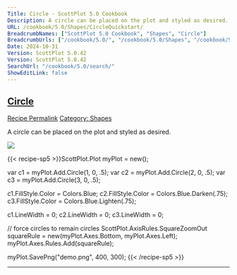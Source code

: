 ```yaml
---
Title: Circle - ScottPlot 5.0 Cookbook
Description: A circle can be placed on the plot and styled as desired.
URL: /cookbook/5.0/Shapes/CircleQuickstart/
BreadcrumbNames: ["ScottPlot 5.0 Cookbook", "Shapes", "Circle"]
BreadcrumbUrls: ["/cookbook/5.0/", "/cookbook/5.0/Shapes", "/cookbook/5.0/Shapes/CircleQuickstart"]
Date: 2024-10-31
Version: ScottPlot 5.0.42
Version: ScottPlot 5.0.42
SearchUrl: "/cookbook/5.0/search/"
ShowEditLink: false
---
```



<h2 style='border-bottom: 0;'><a href='/cookbook/5.0/Shapes/CircleQuickstart'>Circle</a></h2>

<div class="d-flex mb-2">
<a class="btn btn-sm btn-primary me-1" href="/cookbook/5.0/Shapes/CircleQuickstart">Recipe Permalink</a>
<a class="btn btn-sm btn-success me-1" href="/cookbook/5.0/Shapes">Category: Shapes</a>
</div>

A circle can be placed on the plot and styled as desired.

[![](/cookbook/5.0/images/CircleQuickstart.png?241031194635)](/cookbook/5.0/images/CircleQuickstart.png?241031194635)

{{< recipe-sp5 >}}ScottPlot.Plot myPlot = new();

var c1 = myPlot.Add.Circle(1, 0, .5);
var c2 = myPlot.Add.Circle(2, 0, .5);
var c3 = myPlot.Add.Circle(3, 0, .5);

c1.FillStyle.Color = Colors.Blue;
c2.FillStyle.Color = Colors.Blue.Darken(.75);
c3.FillStyle.Color = Colors.Blue.Lighten(.75);

c1.LineWidth = 0;
c2.LineWidth = 0;
c3.LineWidth = 0;

// force circles to remain circles
ScottPlot.AxisRules.SquareZoomOut squareRule = new(myPlot.Axes.Bottom, myPlot.Axes.Left);
myPlot.Axes.Rules.Add(squareRule);

myPlot.SavePng("demo.png", 400, 300);
{{< /recipe-sp5 >}}

<hr class='my-5 invisible'>


